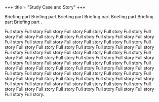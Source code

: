 +++
title = "Study Case and Story"
+++

Briefing part Briefing part Briefing part Briefing part Briefing part Briefing part Briefing part .

<!--more-->

Full story Full story Full story Full story Full story Full story Full story Full story Full story Full story Full story Full story Full story Full story Full story Full story Full story Full story Full story Full story Full story Full story Full story Full story Full story Full story Full story Full story Full story Full story Full story Full story Full story Full story Full story Full story Full story Full story Full story Full story Full story Full story Full story Full story Full story Full story Full story Full story Full story Full story Full story Full story Full story Full story Full story Full story Full story Full story Full story Full story Full story Full story Full story Full story Full story Full story Full story Full story Full story Full story Full story Full story Full story Full story Full story Full story Full story Full story Full story Full story Full story Full story Full story Full story Full story Full story Full story Full story Full story Full story Full story Full story.
